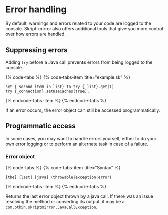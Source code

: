 # Error handling

By default, warnings and errors related to your code are logged to the console. Skript-mirror also offers additional tools that give you more control over how errors are handled.

## Suppressing errors

Adding `try` before a Java call prevents errors from being logged to the console.

{% code-tabs %}
{% code-tabs-item title="example.sk" %}
```text
set {_second item in list} to try {_list}.get(1)
try {_connection}.setUseCaches(true);
```
{% endcode-tabs-item %}
{% endcode-tabs %}

If an error occurs, the error object can still be accessed programmatically.

## Programmatic access

In some cases, you may want to handle errors yourself, either to do your own error logging or to perform an alternate task in case of a failure.

### Error object

{% code-tabs %}
{% code-tabs-item title="Syntax" %}
```text
[the] [last] [java] (throwable|exception|error)
```
{% endcode-tabs-item %}
{% endcode-tabs %}

Returns the last error object thrown by a java call. If there was an issue resolving the method or converting its output, it may be a `com.btk5h.skriptmirror.JavaCallException`. 

